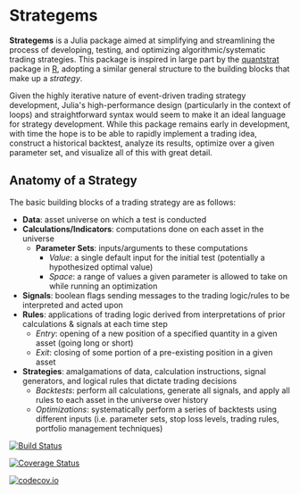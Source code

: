 # Strategems
**Strategems** is a Julia package aimed at simplifying and streamlining the process of developing, testing, and optimizing algorithmic/systematic trading strategies. This package is inspired in large part by the [quantstrat](http://www.rinfinance.com/agenda/2013/workshop/Humme+Peterson.pdf) package in [R](https://www.r-project.org/), adopting a similar general structure to the building blocks that make up a *strategy*.

Given the highly iterative nature of event-driven trading strategy development, Julia's high-performance design (particularly in the context of loops) and straightforward syntax would seem to make it an ideal language for strategy development. While this package remains early in development, with time the hope is to be able to rapidly implement a trading idea, construct a historical backtest, analyze its results, optimize over a given parameter set, and visualize all of this with great detail.

## Anatomy of a Strategy
The basic building blocks of a trading strategy are as follows:
- **Data**: asset universe on which a test is conducted
- **Calculations/Indicators**: computations done on each asset in the universe
    - **Parameter Sets**: inputs/arguments to these computations
        - *Value*: a single default input for the initial test (potentially a hypothesized optimal value)
        - *Space*: a range of values a given parameter is allowed to take on while running an optimization
- **Signals**: boolean flags sending messages to the trading logic/rules to be interpreted and acted upon
- **Rules**: applications of trading logic derived from interpretations of prior calculations & signals at each time step
    - *Entry*: opening of a new position of a specified quantity in a given asset (going long or short)
    - *Exit*: closing of some portion of a pre-existing position in a given asset
- **Strategies**: amalgamations of data, calculation instructions, signal generators, and logical rules that dictate trading decisions
    - *Backtests*: perform all calculations, generate all signals, and apply all rules to each asset in the universe over history
    - *Optimizations*: systematically perform a series of backtests using different inputs (i.e. parameter sets, stop loss levels, trading rules, portfolio management techniques)

[![Build Status](https://travis-ci.org/dysonance/Strategems.jl.svg?branch=master)](https://travis-ci.org/dysonance/Strategems.jl)

[![Coverage Status](https://coveralls.io/repos/dysonance/Strategems.jl/badge.svg?branch=master&service=github)](https://coveralls.io/github/dysonance/Strategems.jl?branch=master)

[![codecov.io](http://codecov.io/github/dysonance/Strategems.jl/coverage.svg?branch=master)](http://codecov.io/github/dysonance/Strategems.jl?branch=master)
